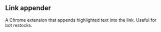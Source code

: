 ## Link appender
A Chrome extension that appends highlighted text into the link. Useful for bot restocks.